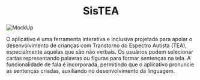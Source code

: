 
<h1 align="center">SisTEA</h1>

![MockUp](https://github.com/Risxard/SisTEA/assets/88140056/d3944835-d92c-402a-9f2c-15f0c247eca9)


O aplicativo é uma ferramenta interativa e inclusiva projetada para apoiar o desenvolvimento de crianças com Transtorno do Espectro Autista (TEA), especialmente aquelas que são não verbais. Os usuários podem selecionar cartas representando palavras ou figuras para formar sentenças na tela. A funcionalidade de fala é incorporada, permitindo que o aplicativo pronuncie as sentenças criadas, auxiliando no desenvolvimento da linguagem.
